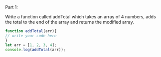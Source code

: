 Part 1:

Write a function called addTotal which takes an array of 4 numbers, adds the total to the end of the array and returns the modified array.


```js
function addTotal(arr){
// write your code here
}
let arr = [1, 2, 3, 4];
console.log(addTotal(arr));
```
